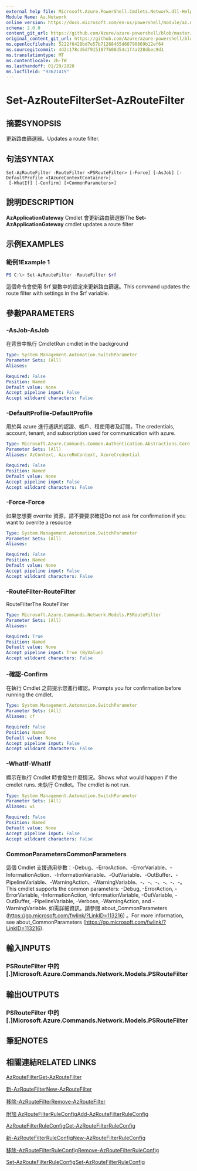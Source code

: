 ```yaml
---
external help file: Microsoft.Azure.PowerShell.Cmdlets.Network.dll-Help.xml
Module Name: Az.Network
online version: https://docs.microsoft.com/en-us/powershell/module/az.network/set-azroutefilter
schema: 2.0.0
content_git_url: https://github.com/Azure/azure-powershell/blob/master/src/Network/Network/help/Set-AzRouteFilter.md
original_content_git_url: https://github.com/Azure/azure-powershell/blob/master/src/Network/Network/help/Set-AzRouteFilter.md
ms.openlocfilehash: 5222f6428bd7e57b71268465d60790869b12ef64
ms.sourcegitcommit: 4d2c178cd6df9151877b08d54c1f4a228dbec9d1
ms.translationtype: MT
ms.contentlocale: zh-TW
ms.lasthandoff: 01/29/2020
ms.locfileid: "93621419"
---
```

# <span data-ttu-id="56c3c-101">Set-AzRouteFilter</span><span class="sxs-lookup"><span data-stu-id="56c3c-101">Set-AzRouteFilter</span></span>

## <span data-ttu-id="56c3c-102">摘要</span><span class="sxs-lookup"><span data-stu-id="56c3c-102">SYNOPSIS</span></span>
<span data-ttu-id="56c3c-103">更新路由篩選器。</span><span class="sxs-lookup"><span data-stu-id="56c3c-103">Updates a route filter.</span></span>

## <span data-ttu-id="56c3c-104">句法</span><span class="sxs-lookup"><span data-stu-id="56c3c-104">SYNTAX</span></span>

```
Set-AzRouteFilter -RouteFilter <PSRouteFilter> [-Force] [-AsJob] [-DefaultProfile <IAzureContextContainer>]
 [-WhatIf] [-Confirm] [<CommonParameters>]
```

## <span data-ttu-id="56c3c-105">說明</span><span class="sxs-lookup"><span data-stu-id="56c3c-105">DESCRIPTION</span></span>
<span data-ttu-id="56c3c-106">**AzApplicationGateway** Cmdlet 會更新路由篩選器</span><span class="sxs-lookup"><span data-stu-id="56c3c-106">The **Set-AzApplicationGateway** cmdlet updates a route filter</span></span>

## <span data-ttu-id="56c3c-107">示例</span><span class="sxs-lookup"><span data-stu-id="56c3c-107">EXAMPLES</span></span>

### <span data-ttu-id="56c3c-108">範例1</span><span class="sxs-lookup"><span data-stu-id="56c3c-108">Example 1</span></span>
```powershell
PS C:\> Set-AzRouteFilter -RouteFilter $rf
```

<span data-ttu-id="56c3c-109">這個命令會使用 $rf 變數中的設定來更新路由篩選。</span><span class="sxs-lookup"><span data-stu-id="56c3c-109">This command updates the route filter with settings in the $rf variable.</span></span>

## <span data-ttu-id="56c3c-110">參數</span><span class="sxs-lookup"><span data-stu-id="56c3c-110">PARAMETERS</span></span>

### <span data-ttu-id="56c3c-111">-AsJob</span><span class="sxs-lookup"><span data-stu-id="56c3c-111">-AsJob</span></span>
<span data-ttu-id="56c3c-112">在背景中執行 Cmdlet</span><span class="sxs-lookup"><span data-stu-id="56c3c-112">Run cmdlet in the background</span></span>

```yaml
Type: System.Management.Automation.SwitchParameter
Parameter Sets: (All)
Aliases:

Required: False
Position: Named
Default value: None
Accept pipeline input: False
Accept wildcard characters: False
```

### <span data-ttu-id="56c3c-113">-DefaultProfile</span><span class="sxs-lookup"><span data-stu-id="56c3c-113">-DefaultProfile</span></span>
<span data-ttu-id="56c3c-114">用於與 azure 進行通訊的認證、帳戶、租使用者及訂閱。</span><span class="sxs-lookup"><span data-stu-id="56c3c-114">The credentials, account, tenant, and subscription used for communication with azure.</span></span>

```yaml
Type: Microsoft.Azure.Commands.Common.Authentication.Abstractions.Core.IAzureContextContainer
Parameter Sets: (All)
Aliases: AzContext, AzureRmContext, AzureCredential

Required: False
Position: Named
Default value: None
Accept pipeline input: False
Accept wildcard characters: False
```

### <span data-ttu-id="56c3c-115">-Force</span><span class="sxs-lookup"><span data-stu-id="56c3c-115">-Force</span></span>
<span data-ttu-id="56c3c-116">如果您想要 overrite 資源，請不要要求確認</span><span class="sxs-lookup"><span data-stu-id="56c3c-116">Do not ask for confirmation if you want to overrite a resource</span></span>

```yaml
Type: System.Management.Automation.SwitchParameter
Parameter Sets: (All)
Aliases:

Required: False
Position: Named
Default value: None
Accept pipeline input: False
Accept wildcard characters: False
```

### <span data-ttu-id="56c3c-117">-RouteFilter</span><span class="sxs-lookup"><span data-stu-id="56c3c-117">-RouteFilter</span></span>
<span data-ttu-id="56c3c-118">RouteFilter</span><span class="sxs-lookup"><span data-stu-id="56c3c-118">The RouteFilter</span></span>

```yaml
Type: Microsoft.Azure.Commands.Network.Models.PSRouteFilter
Parameter Sets: (All)
Aliases:

Required: True
Position: Named
Default value: None
Accept pipeline input: True (ByValue)
Accept wildcard characters: False
```

### <span data-ttu-id="56c3c-119">-確認</span><span class="sxs-lookup"><span data-stu-id="56c3c-119">-Confirm</span></span>
<span data-ttu-id="56c3c-120">在執行 Cmdlet 之前提示您進行確認。</span><span class="sxs-lookup"><span data-stu-id="56c3c-120">Prompts you for confirmation before running the cmdlet.</span></span>

```yaml
Type: System.Management.Automation.SwitchParameter
Parameter Sets: (All)
Aliases: cf

Required: False
Position: Named
Default value: None
Accept pipeline input: False
Accept wildcard characters: False
```

### <span data-ttu-id="56c3c-121">-WhatIf</span><span class="sxs-lookup"><span data-stu-id="56c3c-121">-WhatIf</span></span>
<span data-ttu-id="56c3c-122">顯示在執行 Cmdlet 時會發生什麼情況。</span><span class="sxs-lookup"><span data-stu-id="56c3c-122">Shows what would happen if the cmdlet runs.</span></span> <span data-ttu-id="56c3c-123">未執行 Cmdlet。</span><span class="sxs-lookup"><span data-stu-id="56c3c-123">The cmdlet is not run.</span></span>

```yaml
Type: System.Management.Automation.SwitchParameter
Parameter Sets: (All)
Aliases: wi

Required: False
Position: Named
Default value: None
Accept pipeline input: False
Accept wildcard characters: False
```

### <span data-ttu-id="56c3c-124">CommonParameters</span><span class="sxs-lookup"><span data-stu-id="56c3c-124">CommonParameters</span></span>
<span data-ttu-id="56c3c-125">這個 Cmdlet 支援通用參數：-Debug、-ErrorAction、-ErrorVariable、-InformationAction、-InformationVariable、-OutVariable、-OutBuffer、-PipelineVariable、-WarningAction、-WarningVariable、-、-、-、-、-、-。</span><span class="sxs-lookup"><span data-stu-id="56c3c-125">This cmdlet supports the common parameters: -Debug, -ErrorAction, -ErrorVariable, -InformationAction, -InformationVariable, -OutVariable, -OutBuffer, -PipelineVariable, -Verbose, -WarningAction, and -WarningVariable.</span></span> <span data-ttu-id="56c3c-126">如需詳細資訊，請參閱 about_CommonParameters (https://go.microsoft.com/fwlink/?LinkID=113216) 。</span><span class="sxs-lookup"><span data-stu-id="56c3c-126">For more information, see about_CommonParameters (https://go.microsoft.com/fwlink/?LinkID=113216).</span></span>

## <span data-ttu-id="56c3c-127">輸入</span><span class="sxs-lookup"><span data-stu-id="56c3c-127">INPUTS</span></span>

### <span data-ttu-id="56c3c-128">PSRouteFilter 中的 [.]</span><span class="sxs-lookup"><span data-stu-id="56c3c-128">Microsoft.Azure.Commands.Network.Models.PSRouteFilter</span></span>

## <span data-ttu-id="56c3c-129">輸出</span><span class="sxs-lookup"><span data-stu-id="56c3c-129">OUTPUTS</span></span>

### <span data-ttu-id="56c3c-130">PSRouteFilter 中的 [.]</span><span class="sxs-lookup"><span data-stu-id="56c3c-130">Microsoft.Azure.Commands.Network.Models.PSRouteFilter</span></span>

## <span data-ttu-id="56c3c-131">筆記</span><span class="sxs-lookup"><span data-stu-id="56c3c-131">NOTES</span></span>

## <span data-ttu-id="56c3c-132">相關連結</span><span class="sxs-lookup"><span data-stu-id="56c3c-132">RELATED LINKS</span></span>

[<span data-ttu-id="56c3c-133">AzRouteFilter</span><span class="sxs-lookup"><span data-stu-id="56c3c-133">Get-AzRouteFilter</span></span>](./Get-AzRouteFilter.md)

[<span data-ttu-id="56c3c-134">新-AzRouteFilter</span><span class="sxs-lookup"><span data-stu-id="56c3c-134">New-AzRouteFilter</span></span>](./New-AzRouteFilter.md)

[<span data-ttu-id="56c3c-135">移除-AzRouteFilter</span><span class="sxs-lookup"><span data-stu-id="56c3c-135">Remove-AzRouteFilter</span></span>](./Remove-AzRouteFilter.md)

[<span data-ttu-id="56c3c-136">附加 AzRouteFilterRuleConfig</span><span class="sxs-lookup"><span data-stu-id="56c3c-136">Add-AzRouteFilterRuleConfig</span></span>](./Add-AzRouteFilterRuleConfig.md)

[<span data-ttu-id="56c3c-137">AzRouteFilterRuleConfig</span><span class="sxs-lookup"><span data-stu-id="56c3c-137">Get-AzRouteFilterRuleConfig</span></span>](./Get-AzRouteFilterRuleConfig.md)

[<span data-ttu-id="56c3c-138">新-AzRouteFilterRuleConfig</span><span class="sxs-lookup"><span data-stu-id="56c3c-138">New-AzRouteFilterRuleConfig</span></span>](./New-AzRouteFilterRuleConfig.md)

[<span data-ttu-id="56c3c-139">移除-AzRouteFilterRuleConfig</span><span class="sxs-lookup"><span data-stu-id="56c3c-139">Remove-AzRouteFilterRuleConfig</span></span>](./Remove-AzRouteFilterRuleConfig.md)

[<span data-ttu-id="56c3c-140">Set-AzRouteFilterRuleConfig</span><span class="sxs-lookup"><span data-stu-id="56c3c-140">Set-AzRouteFilterRuleConfig</span></span>](./Set-AzRouteFilterRuleConfig.md)
